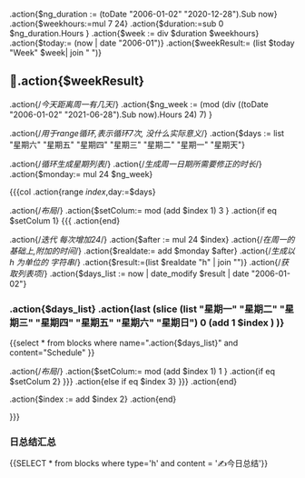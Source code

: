 .action{$ng_duration := (toDate "2006-01-02" "2020-12-28").Sub now}
.action{$weekhours:=mul 7 24}
.action{$duration:=sub 0 $ng_duration.Hours }
.action{$week := div $duration $weekhours}
.action{$today:= (now | date "2006-01")}
.action{$weekResult:= (list $today "Week" $week| join " ")}


## 📅.action{$weekResult}



.action{/*今天距离周一有几天*/}
.action{$ng_week := (mod (div ((toDate "2006-01-02" "2021-06-28").Sub now).Hours 24) 7) }

.action{/*用于range循环,表示循环7次, 没什么实际意义*/}
.action{$days := list "星期六" "星期五" "星期四" "星期三" "星期二" "星期一" "星期天"}


.action{/*循环生成星期列表*/}
.action{/*生成周一日期所需要修正的时长*/}
.action{$monday:= mul 24 $ng_week}

{{{col
.action{range $index,$day:=$days}

.action{/*布局*/}
.action{$setColum:= mod (add $index 1) 3 }
.action{if eq $setColum 1}
{{{
.action{end}


.action{/*迭代 每次增加24*/}
.action{$after := mul 24 $index}
.action{/*在周一的基础上,附加的时间*/}
.action{$realdate:= add $monday $after}
.action{/*生成以 h 为单位的 字符串*/}
.action{$result:=(list $realdate "h" | join "")}
.action{/*获取列表项*/}
.action{$days_list := now | date_modify $result  | date "2006-01-02"}
	
### .action{$days_list}  .action{last (slice (list "星期一" "星期二" "星期三" "星期四" "星期五" "星期六" "星期日") 0 (add 1 $index ) )}

{{select * from blocks where name=".action{$days_list}" and content="Schedule" }}


.action{/*布局*/}
.action{$setColum:= mod (add $index 1) 1 }
.action{if eq $setColum 2}
}}}
.action{else if eq $index 3}
}}}
.action{end}

.action{$index := add  $index 2}
.action{end}

}}}

### 日总结汇总
{{SELECT * from blocks where type='h' and  content = '✍今日总结'}}